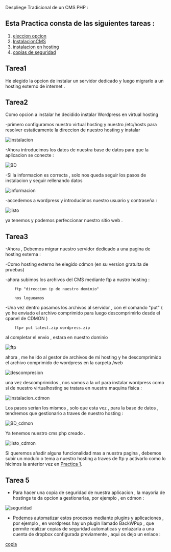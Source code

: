 Despliege Tradicional de un CMS PHP : 

## Esta Practica consta de las siguientes tareas :

1. [eleccion opcion](#tarea1)
2. [InstalacionCMS](#tarea2)
3. [instalacion en hosting](#tarea3)
4. [copias de seguridad](#tarea5)
## Tarea1

He elegido la opcion de instalar un servidor dedicado y luego migrarlo a un hosting externo de internet .


## Tarea2 

Como opcion a instalar he decidido instalar Wordpress en virtual hosting 

-primero configuramos nuestro virtual hosting y nuestro /etc/hosts para resolver estaticamente la direccion de nuestro hosting y instalar 

![instalacion](capturas/instalacion.png) 

-Ahora introducimos los datos de nuestra base de datos para que la aplicacion se conecte :

![BD](capturas/BD2.png)

-Si la informacion es correcta , solo nos queda seguir los pasos de instalacion y seguir rellenando datos 

![informacion](capturas/informacion.png)

-accedemos a wordpress y introducimos nuestro usuario y contraseña :

![listo](capturas/listo.png)

ya tenemos y podemos perfeccionar nuestro sitio web .

## Tarea3

-Ahora , Debemos migrar nuestro servidor dedicado a una pagina de hosting externa :

-Como hosting externo he elegido cdmon (en su version gratuita de pruebas) 

-ahora subimos los archivos del CMS mediante ftp a nustro hosting :

~~~	
	ftp "direccion ip de nuestro dominio"

	nos logueamos
~~~

-Una vez dentro pasamos los archivos al servidor , con el comando "put" ( yo he enviado el archivo comprimido para luego descomprimirlo desde el cpanel de CDMON )

~~~
	ftp> put latest.zip wordpress.zip
~~~
	
al completar el envio , estara en nuestro dominio 

![ftp](capturas/ftp.png)

ahora , me he ido al gestor de archivos de mi hosting y he descomprimido el archivo comprimido de wordpress en la carpeta /web

![descompresion](capturas/descompresion.png)

una vez descomprimidos , nos vamos a la url para instalar wordpress como si de nuestro virtualhosting se tratara en nuestra maquina fisica :

![instalacion_cdmon](capturas/instalacion_cdmon.png)

Los pasos serian los mismos , solo que esta vez , para la base de datos , tendremos que gestionarlo a traves de nuestro hosting :

![BD_cdmon](capturas/BD_cdmon.png)

Ya tenemos nuestro cms php creado .

![listo_cdmon](capturas/listo_cdmon.png)

Si queremos añadir alguna funcionalidad mas a nuestra pagina , debemos subir un modulo o tema a nuestro hosting a traves de ftp y activarlo como lo hicimos la anterior vez en [Practica 1](./Practica1.md).


## Tarea 5 


- Para hacer una copia de seguridad de nuestra aplicacion , la mayoria de hostings te da opcion a gestionarlas, por ejemplo , en cdmon :

![seguridad](capturas/copia_seguridad.png)

 

- Podemos automatizar estos procesos mediante plugins y aplicaciones , por ejemplo , en wordpress hay un plugin llamado BackWPup , que permite realizar copias de seguridad automaticas y enlazarla a una cuenta de dropbox configurada previamente , aqui os dejo un enlace :

[copia](https://youtu.be/FKwRBLpSNhE)












